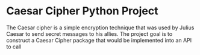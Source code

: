# Caesar Cipher Python Project
The Caesar cipher is a simple encryption technique that was used by Julius Caesar to send
secret messages to his allies.
The project goal is to construct a Caesar Cipher package that would be implemented into
an API to call
